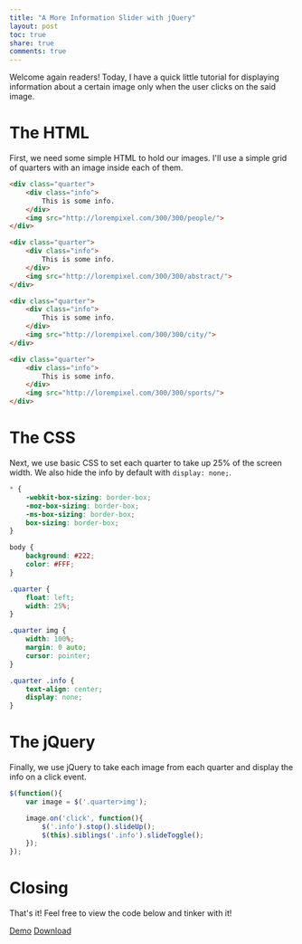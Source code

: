 ```yaml
---
title: "A More Information Slider with jQuery"
layout: post
toc: true
share: true
comments: true
---
```


Welcome again readers! Today, I have a quick little tutorial for displaying information about a certain image only when the user clicks on the said image.

# The HTML

First, we need some simple HTML to hold our images. I'll use a simple grid of quarters with an image inside each of them.

```html
<div class="quarter">
    <div class="info">
    	This is some info.
    </div>
    <img src="http://lorempixel.com/300/300/people/">
</div>

<div class="quarter">
    <div class="info">
    	This is some info.
    </div>
    <img src="http://lorempixel.com/300/300/abstract/">
</div>

<div class="quarter">
    <div class="info">
    	This is some info.
    </div>
    <img src="http://lorempixel.com/300/300/city/">
</div>

<div class="quarter">
    <div class="info">
    	This is some info.
    </div>
    <img src="http://lorempixel.com/300/300/sports/">
</div>
```

# The CSS

Next, we use basic CSS to set each quarter to take up 25% of the screen width. We also hide the info by default with `display: none;`.

```css
* {
    -webkit-box-sizing: border-box;
    -moz-box-sizing: border-box;
    -ms-box-sizing: border-box;
    box-sizing: border-box;
}

body {
    background: #222;
    color: #FFF;
}

.quarter {
    float: left;
    width: 25%;
}

.quarter img {
    width: 100%;
    margin: 0 auto;
    cursor: pointer;
}

.quarter .info {
    text-align: center;
    display: none;
}
```

# The jQuery

Finally, we use jQuery to take each image from each quarter and display the info on a click event.

```javascript
$(function(){
	var image = $('.quarter>img');

	image.on('click', function(){
		$('.info').stop().slideUp();
		$(this).siblings('.info').slideToggle();
	});
});
```

# Closing

That's it! Feel free to view the code below and tinker with it!

<a href="/labs/more-information-slider" class="button">Demo</a>
<a href="/labs/more-information-slider/more-information-slider.zip" class="button">Download</a>
